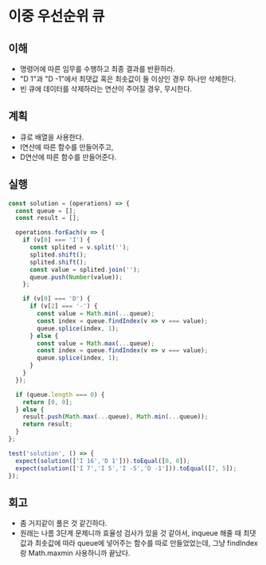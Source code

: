 # 이중 우선순위 큐

## 이해

- 명령어에 따른 임무를 수행하고 최종 결과를 반환하라.
- "D 1"과 "D -1"에서 최댓값 혹은 최솟값이 둘 이상인 경우 하나만 삭제한다.
- 빈 큐에 데이터를 삭제하라는 연산이 주어질 경우, 무시한다.

## 계획

- 큐로 배열을 사용한다.
- I연산에 따른 함수를 만들어주고,
- D연산에 따른 함수를 만들어준다.

## 실행

```javascript
const solution = (operations) => {
  const queue = [];
  const result = [];

  operations.forEach(v => {
    if (v[0] === 'I') {
      const splited = v.split('');
      splited.shift();
      splited.shift();
      const value = splited.join('');
      queue.push(Number(value));
    };

    if (v[0] === 'D') {
      if (v[2] === '-') {
        const value = Math.min(...queue);
        const index = queue.findIndex(v => v === value);
        queue.splice(index, 1);
      } else {
        const value = Math.max(...queue);
        const index = queue.findIndex(v => v === value);
        queue.splice(index, 1);
      }
    }
  });

  if (queue.length === 0) {
    return [0, 0];
  } else {
    result.push(Math.max(...queue), Math.min(...queue));
    return result;
  }
};

test('solution', () => {
  expect(solution(['I 16','D 1'])).toEqual([0, 0]);
  expect(solution(['I 7','I 5','I -5','D -1'])).toEqual([7, 5]);
});
```

## 회고

- 좀 거지같이 풀은 것 같긴하다.
- 원래는 나름 3단계 문제니까 효율성 검사가 있을 것 같아서, inqueue 해줄 때 최댓값과 최솟값에 따라 queue에 넣어주는 함수를 따로 만들었었는데, 그냥 findIndex랑 Math.maxmin 사용하니까 끝났다.
